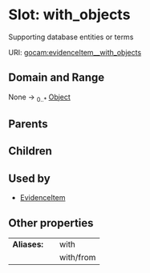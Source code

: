 
# Slot: with_objects

Supporting database entities or terms

URI: [gocam:evidenceItem__with_objects](https://w3id.org/gocam/evidenceItem__with_objects)


## Domain and Range

None &#8594;  <sub>0..\*</sub> [Object](Object.md)

## Parents


## Children


## Used by

 * [EvidenceItem](EvidenceItem.md)

## Other properties

|  |  |  |
| --- | --- | --- |
| **Aliases:** | | with |
|  | | with/from |
